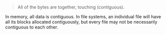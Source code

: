 >All of the bytes are together, touching (contiguous). 

In memory, all data is contiguous. 
In file systems, an individual file will have all its blocks allocated contiguously, but every file may not be necessarily contiguous to each other. 